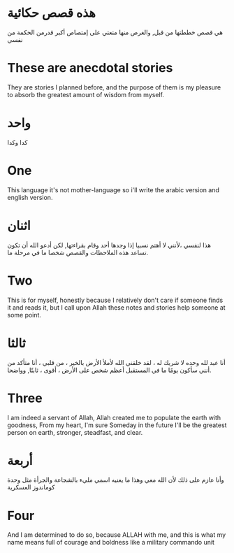 # هذه قصص حكائية

هي قصص خططتها من قبل, والغرص منها متعتي على إمتصاص أكبر قدرمن الحكمة من نفسي

# These are anecdotal stories

They are stories I planned before, and the purpose of them is my pleasure to absorb the greatest amount of wisdom from myself.

# واحد

كدا وكدا

# One

This language it's not mother-language so i'll write the arabic version and english version.

# اثنان

هذا لنفسي ،لأنني لا أهتم نسبيا إذا وجدها أحد وقام بقراءتها, لكن أدعو الله أن تكون تساعد هذه الملاحظات والقصص شخصا ما في مرحلة ما.


# Two

This is for myself, honestly because I relatively don't care if someone finds it and reads it, but I call upon Allah these notes and stories help someone at some point.

# ثالثا

أنا عبد لله وحده لا شريك له ، لقد خلقني الله لأملأ الأرض بالخير ، من قلبي ، أنا متأكد من أنني سأكون يومًا ما في المستقبل أعظم شخص على الأرض ، أقوى ، ثابتًا, وواضحا.

# Three

I am indeed a servant of Allah, Allah created me to populate the earth with goodness, From my heart, I'm sure Someday in the future I'll be the greatest person on earth, stronger, steadfast, and clear.

# أربعة

وأنا عازم على ذلك لأن الله معي وهذا ما يعنيه اسمي مليء بالشجاعة والجرأة مثل وحدة كوماندوز العسكرية

# Four

And I am determined to do so, because ALLAH with me, and this is what my name means full of courage and boldness like a military commando unit

